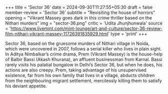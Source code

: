 +++
title = 'Sector 36'
date = 2024-09-30T11:27:55+05:30
draft = false
member-review = 'Sector 36'
subtitle = "Revisiting the house of horrors"
opening = "Vikrant Massey goes dark in this crime thriller based on the Nithari murders"
img = "sector-36.png"
critic = 'Udita Jhunjhunwala'
source = 'https://www.livemint.com/mint-lounge/art-and-culture/sector-36-review-film-nithari-vikrant-massey-11726391835929.html'
type = 'print'
+++

Sector 36, based on the gruesome murders of Nithari village in Noida, which were uncovered in 2007, follows a serial killer who lives in plain sight. In Aditya Nimbalkar’s crime drama, Prem (Vikrant Massey) is the house-help of Balbir Bassi (Akash Khurana), an affluent businessman from Karnal. Bassi rarely visits his palatial bungalow in Delhi’s Sector 36, but when he does, his actions are also creepy. Prem, taking advantage of his unsupervised existence, far from his own family that lives in a village, abducts children from the neighbouring migrant settlement, mercilessly killing them to satisfy his deviant appetite.
